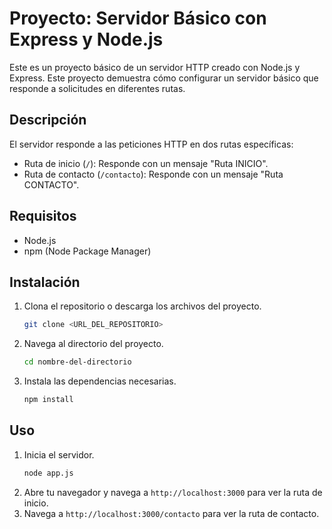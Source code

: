 # Proyecto: Servidor Básico con Express y Node.js

Este es un proyecto básico de un servidor HTTP creado con Node.js y Express. Este proyecto demuestra cómo configurar un servidor básico que responde a solicitudes en diferentes rutas.

## Descripción

El servidor responde a las peticiones HTTP en dos rutas específicas:
- Ruta de inicio (`/`): Responde con un mensaje "Ruta INICIO".
- Ruta de contacto (`/contacto`): Responde con un mensaje "Ruta CONTACTO".

## Requisitos

- Node.js
- npm (Node Package Manager)

## Instalación

1. Clona el repositorio o descarga los archivos del proyecto.
    ```sh
    git clone <URL_DEL_REPOSITORIO>
    ```
2. Navega al directorio del proyecto.
    ```sh
    cd nombre-del-directorio
    ```
3. Instala las dependencias necesarias.
    ```sh
    npm install
    ```

## Uso

1. Inicia el servidor.
    ```sh
    node app.js
    ```
2. Abre tu navegador y navega a `http://localhost:3000` para ver la ruta de inicio.
3. Navega a `http://localhost:3000/contacto` para ver la ruta de contacto.